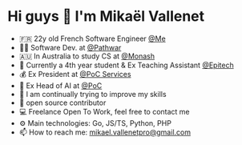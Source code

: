 # Hi guys 👋  I'm Mikaël Vallenet

- 🇫🇷 22y old French Software Engineer [@Me](https://mikatech.me/) 
- 🏴‍☠️ Software Dev. at [@Pathwar](https://github.com/pathwar/)
- 🇦🇺 In Australia to study CS at [@Monash](https://www.monash.edu/)
- 🔭 Currently a 4th year student & Ex Teaching Assistant [@Epitech](https://www.epitech.eu/)
- 💰 Ex President at [@PoC Services](https://www.poc-innovation.fr/)
- 🤖 Ex Head of AI at [@PoC](https://www.poc-innovation.fr/)
- 🌱 I am continually trying to improve my skills
- 👯 open source contributor
- 💻 Freelance Open To Work, feel free to contact me
- ⚙️ Main technologies: Go, JS/TS, Python, PHP
- 📫 How to reach me: mikael.vallenetpro@gmail.com
